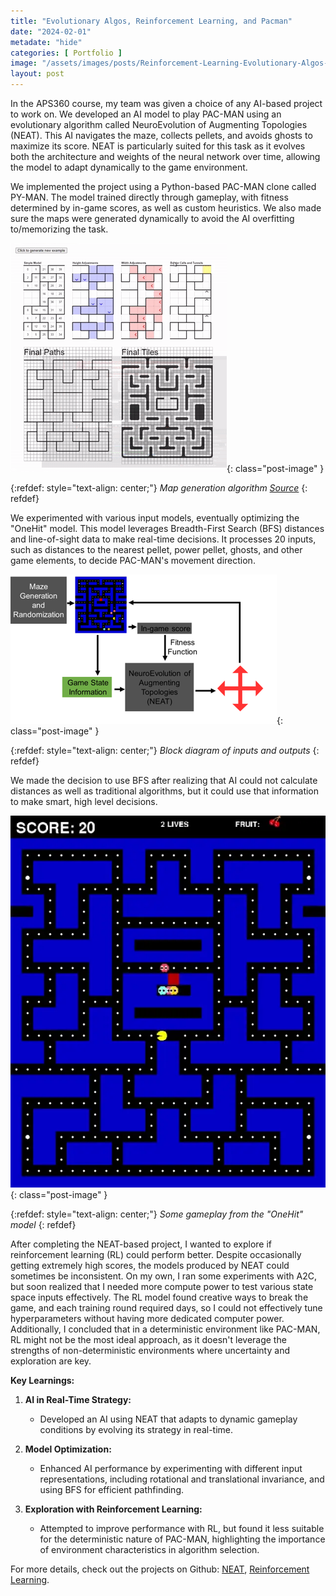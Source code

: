 ```yaml
---
title: "Evolutionary Algos, Reinforcement Learning, and Pacman"
date: "2024-02-01"
metadate: "hide"
categories: [ Portfolio ]
image: "/assets/images/posts/Reinforcement-Learning-Evolutionary-Algos-and-Pacman/pacmangame.webp"
layout: post
---
```


In the APS360 course, my team was given a choice of any AI-based project to work on. We developed an AI model to play PAC-MAN using an evolutionary algorithm called NeuroEvolution of Augmenting Topologies (NEAT). This AI navigates the maze, collects pellets, and avoids ghosts to maximize its score. NEAT is particularly suited for this task as it evolves both the architecture and weights of the neural network over time, allowing the model to adapt dynamically to the game environment.

We implemented the project using a Python-based PAC-MAN clone called PY-MAN. The model trained directly through gameplay, with fitness determined by in-game scores, as well as custom heuristics. We also made sure the maps were generated dynamically to avoid the AI overfitting to/memorizing the task.

![](/assets/images/posts/Reinforcement-Learning-Evolutionary-Algos-and-Pacman/mapGen.gif){: class="post-image" }

{:refdef: style="text-align: center;"}
*Map generation algorithm [Source](https://shaunlebron.github.io/pacman-mazegen)*
{: refdef}

We experimented with various input models, eventually optimizing the "OneHit" model. This model leverages Breadth-First Search (BFS) distances and line-of-sight data to make real-time decisions. It processes 20 inputs, such as distances to the nearest pellet, power pellet, ghosts, and other game elements, to decide PAC-MAN's movement direction. 

![](/assets/images/posts/Reinforcement-Learning-Evolutionary-Algos-and-Pacman/blockDiagram.png){: class="post-image" }

{:refdef: style="text-align: center;"}
*Block diagram of inputs and outputs*
{: refdef}

We made the decision to use BFS after realizing that AI could not calculate distances as well as traditional algorithms, but it could use that information to make smart, high level decisions.

![](/assets/images/posts/Reinforcement-Learning-Evolutionary-Algos-and-Pacman/pacmangame.webp){: class="post-image" }

{:refdef: style="text-align: center;"}
*Some gameplay from the "OneHit" model*
{: refdef}

After completing the NEAT-based project, I wanted to explore if reinforcement learning (RL) could perform better. Despite occasionally getting extremely high scores, the models produced by NEAT could sometimes be inconsistent. On my own, I ran some experiments with A2C, but soon realized that I needed more compute power to test various state space inputs effectively. The RL model found creative ways to break the game, and each training round required days, so I could not effectively tune hyperparameters without having more dedicated computer power. Additionally, I concluded that in a deterministic environment like PAC-MAN, RL might not be the most ideal approach, as it doesn't leverage the strengths of non-deterministic environments where uncertainty and exploration are key.

**Key Learnings:**

1.  **AI in Real-Time Strategy:**
       - Developed an AI using NEAT that adapts to dynamic gameplay conditions by evolving its strategy in real-time.

2.  **Model Optimization:**
       - Enhanced AI performance by experimenting with different input representations, including rotational and translational invariance, and using BFS for efficient pathfinding.

3.  **Exploration with Reinforcement Learning:**
       - Attempted to improve performance with RL, but found it less suitable for the deterministic nature of PAC-MAN, highlighting the importance of environment characteristics in algorithm selection.

For more details, check out the projects on Github: [NEAT](https://github.com/Marc-Morcos/NeatMan), [Reinforcement Learning](https://github.com/Marc-Morcos/ReinforcementMan).